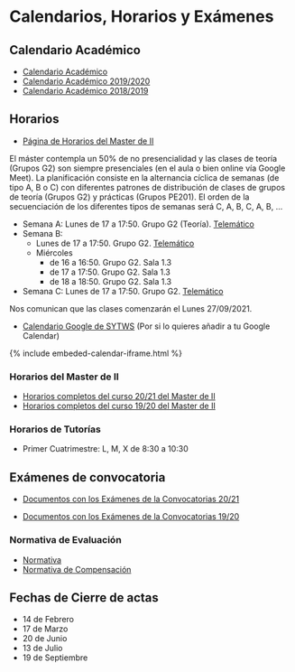 # Calendarios, Horarios y Exámenes

## Calendario Académico

- <a href="{{ site.data.datos.calendario_academico.url }}" target="_blank">Calendario Académico</a>
- <a href="https://drive.google.com/open?id=1VGZXc0K6iK2Kg-8dTotm_Jqu7dwv_Tu5" target="_blank">Calendario Académico 2019/2020</a>
- <a href="https://drive.google.com/file/d/1YtPNm4vS73N21QHzstcYqEzPKJQHCKeD/view" target="_blank">Calendario Académico 2018/2019</a>



## Horarios

* [Página de Horarios del Master de II](https://www.ull.es/masteres/ingenieria-informatica/informacion-academica/horarios-y-calendario-examenes/)

El máster contempla un 50% de no presencialidad y las clases de teoría (Grupos G2) son siempre presenciales (en el aula o bien online vía Google Meet). La planificación consiste en la alternancia cíclica de semanas (de tipo A, B o C) con  diferentes patrones de distribución de clases de grupos de teoría (Grupos G2) y prácticas (Grupos PE201). El orden de la secuenciación de los diferentes tipos de semanas será C, A, B, C, A, B, …
* Semana A: Lunes de 17 a 17:50. Grupo G2 (Teoría). [Telemático][meet]
* Semana B: 
    * Lunes de 17 a 17:50. Grupo G2. [Telemático][meet]
    * Miércoles 
        * de 16 a 16:50. Grupo G2. Sala 1.3
        * de 17 a 17:50. Grupo G2. Sala 1.3
        * de 18 a 18:50. Grupo G2. Sala 1.3
* Semana C: Lunes de 17 a 17:50. Grupo G2. [Telemático][meet]

[meet]: https://meet.google.com/bhv-togn-ynm

Nos comunican que las clases comenzarán el Lunes 27/09/2021.
 
* [Calendario Google de SYTWS](https://calendar.google.com/calendar/u/1?cid=dWxsLmVkdS5lc19oM2FiN3AzcmxmYW1qY25zbmhsdDZ1aGI0MEBncm91cC5jYWxlbmRhci5nb29nbGUuY29t) (Por si lo quieres añadir a tu Google Calendar)

{% include embeded-calendar-iframe.html %}

### Horarios del Master de II 

* <a href="https://drive.google.com/file/d/1j97jIXuJ3fEXYLD8XA0HZG2WtV_Vo0vp/view" target="_blank">Horarios completos del curso 20/21 del Master de II</a>
* <a href="https://docs.google.com/document/d/1RprRwWi3BD2tMkWzrxFlCHMDpajECqg97Tom8-tpog4/edit?ts=5d7a7ae4" target="_blank">Horarios completos del curso 19/20 del Master de II</a>

### Horarios de Tutorías

* Primer Cuatrimestre: L, M, X de 8:30 a 10:30
<!-- 
* <a href="https://calendar.google.com/calendar/u/0/selfsched?sstoken=UUd1YlJSLURtcE5JfGRlZmF1bHR8ZmNiMWNmMTE4MjNjNzk1MWQwZGQyYTI4ZjZjYjZjY2E" target="_blank">Reserva de Tutoría</a>  (Enlace al calendario de solicitud de citas. Haz clic en una hora disponible. Si no hay ninguna, prueba en un intervalo de tiempo diferente. Para cancelar una hora ya reservada, sal de la página de registro y elimina el evento de tu propio calendario.).
A la hora acordada inicie un chat usando <a href="https://chat.google.com" target="_blank">Google Chat</a> para arrancar la videoconferencia 
* <a href="https://docs.google.com/spreadsheets/d/1Ib_pSZcnagKwWyLvLmX5Hzref0JeLX0mKcVPnGrOglQ/edit#gid=0" target="_blank">Página de Horarios de tutorías del Departamento de Ingeniería Informática y de Sistemas de la ULL</a> (Puede no estar actualizado)
-->


## Exámenes de convocatoria

- [Documentos con los Exámenes de la Convocatorias 20/21](https://drive.google.com/file/d/1I693fh0oBt-zpki1r63FqJPmOisA7Oxs/view)

- [Documentos con los Exámenes de la Convocatorias 19/20](https://docs.google.com/document/d/1L1vcYHPtowuP_v-1HLMtJms7S_efD3jHt9H4zrND1IU/edit)

### Normativa de Evaluación

* [Normativa](https://riull.ull.es/xmlui/bitstream/handle/915/4096/reglamento_evaluacion_calificacion.pdf)
* [Normativa de Compensación](https://riull.ull.es/xmlui/bitstream/handle/915/8580/acuerdo12.pdf?sequence=1&isAllowed=y)

## Fechas de Cierre de actas 

*  14 de Febrero
*  17 de Marzo
*  20 de Junio
*  13 de Julio
*  19 de Septiembre

